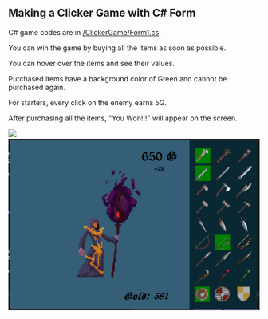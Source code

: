 ## Making a Clicker Game with C# Form
C# game codes are in [/ClickerGame/Form1.cs](https://github.com/AtakanTurgut/ClickerGameCSForm/blob/main/ClickerGame/Form1.cs).

You can win the game by buying all the items as soon as possible.

You can hover over the items and see their values.

Purchased items have a background color of Green and cannot be purchased again.

For starters, every click on the enemy earns 5G.

After purchasing all the items, "You Won!!!" will appear on the screen.

![](/pictures/gifClickerGame.gif)
![](/pictures/ClickerGameSS.PNG)